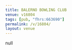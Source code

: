 ```yaml
---
title: BALERNO BOWLING CLUB
venue: v16804
tags: [pub, "fhrs:663690"]
permalink: /v/16804/
layout: venue
---
```

null